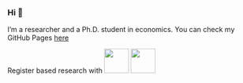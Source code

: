 ### Hi 👋

I’m a researcher and a Ph.D. student in economics. You can check my GitHub Pages [here](https://rasanentapio.github.io/) 

Register based research with 
<img src='https://cdn.jsdelivr.net/gh/devicons/devicon/icons/rstudio/rstudio-original.svg' width="50" height="50"/>
<img src='https://cdn.jsdelivr.net/gh/devicons/devicon/icons/r/r-original.svg' width="50" height="50"/>


<!--
**RasanenTapio/RasanenTapio** is a ✨ _special_ ✨ repository because its `README.md` (this file) appears on your GitHub profile.

Here are some ideas to get you started:

- 🔭 I’m currently working on ...
- 🌱 I’m currently learning ...
- 👯 I’m looking to collaborate on ...
- 🤔 I’m looking for help with ...
- 💬 Ask me about ...
- 📫 How to reach me: ...
- 😄 Pronouns: ...
- ⚡ Fun fact: ...
-->



